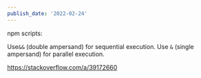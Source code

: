 ```yaml
---
publish_date: '2022-02-24'
---
```


npm scripts:

Use`&&` (double ampersand) for sequential execution.
Use `&` (single ampersand) for parallel execution.


https://stackoverflow.com/a/39172660
